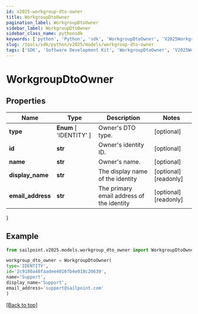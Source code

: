 ```yaml
---
id: v2025-workgroup-dto-owner
title: WorkgroupDtoOwner
pagination_label: WorkgroupDtoOwner
sidebar_label: WorkgroupDtoOwner
sidebar_class_name: pythonsdk
keywords: ['python', 'Python', 'sdk', 'WorkgroupDtoOwner', 'V2025WorkgroupDtoOwner'] 
slug: /tools/sdk/python/v2025/models/workgroup-dto-owner
tags: ['SDK', 'Software Development Kit', 'WorkgroupDtoOwner', 'V2025WorkgroupDtoOwner']
---
```


# WorkgroupDtoOwner


## Properties

Name | Type | Description | Notes
------------ | ------------- | ------------- | -------------
**type** |  **Enum** [  'IDENTITY' ] | Owner's DTO type. | [optional] 
**id** | **str** | Owner's identity ID. | [optional] 
**name** | **str** | Owner's name. | [optional] 
**display_name** | **str** | The display name of the identity | [optional] [readonly] 
**email_address** | **str** | The primary email address of the identity | [optional] [readonly] 
}

## Example

```python
from sailpoint.v2025.models.workgroup_dto_owner import WorkgroupDtoOwner

workgroup_dto_owner = WorkgroupDtoOwner(
type='IDENTITY',
id='2c9180a46faadee4016fb4e018c20639',
name='Support',
display_name='Support',
email_address='support@sailpoint.com'
)

```
[[Back to top]](#) 


